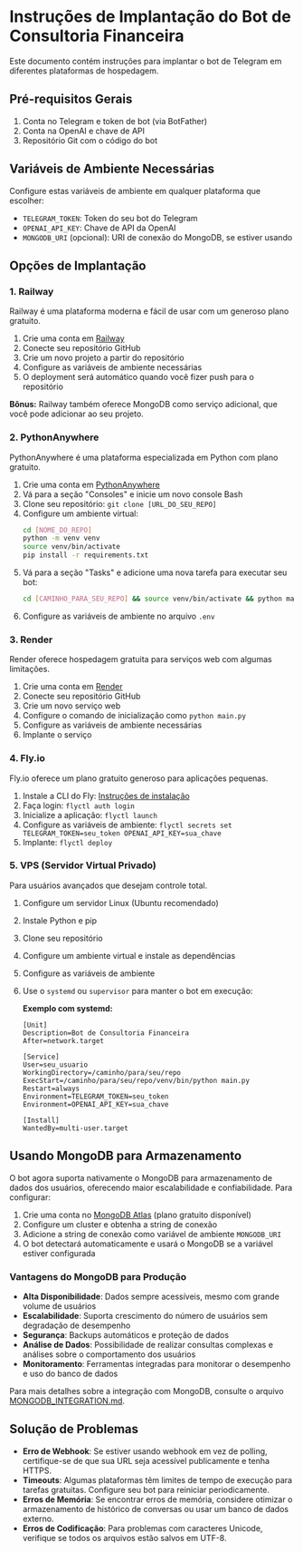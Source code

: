 # Instruções de Implantação do Bot de Consultoria Financeira

Este documento contém instruções para implantar o bot de Telegram em diferentes plataformas de hospedagem.

## Pré-requisitos Gerais

1. Conta no Telegram e token de bot (via BotFather)
2. Conta na OpenAI e chave de API
3. Repositório Git com o código do bot

## Variáveis de Ambiente Necessárias

Configure estas variáveis de ambiente em qualquer plataforma que escolher:

- `TELEGRAM_TOKEN`: Token do seu bot do Telegram
- `OPENAI_API_KEY`: Chave de API da OpenAI
- `MONGODB_URI` (opcional): URI de conexão do MongoDB, se estiver usando

## Opções de Implantação

### 1. Railway

Railway é uma plataforma moderna e fácil de usar com um generoso plano gratuito.

1. Crie uma conta em [Railway](https://railway.app/)
2. Conecte seu repositório GitHub
3. Crie um novo projeto a partir do repositório
4. Configure as variáveis de ambiente necessárias
5. O deployment será automático quando você fizer push para o repositório

**Bônus:** Railway também oferece MongoDB como serviço adicional, que você pode adicionar ao seu projeto.

### 2. PythonAnywhere

PythonAnywhere é uma plataforma especializada em Python com plano gratuito.

1. Crie uma conta em [PythonAnywhere](https://www.pythonanywhere.com/)
2. Vá para a seção "Consoles" e inicie um novo console Bash
3. Clone seu repositório: `git clone [URL_DO_SEU_REPO]`
4. Configure um ambiente virtual:
   ```bash
   cd [NOME_DO_REPO]
   python -m venv venv
   source venv/bin/activate
   pip install -r requirements.txt
   ```
5. Vá para a seção "Tasks" e adicione uma nova tarefa para executar seu bot:
   ```bash
   cd [CAMINHO_PARA_SEU_REPO] && source venv/bin/activate && python main.py
   ```
6. Configure as variáveis de ambiente no arquivo `.env`

### 3. Render

Render oferece hospedagem gratuita para serviços web com algumas limitações.

1. Crie uma conta em [Render](https://render.com/)
2. Conecte seu repositório GitHub
3. Crie um novo serviço web
4. Configure o comando de inicialização como `python main.py`
5. Configure as variáveis de ambiente necessárias
6. Implante o serviço

### 4. Fly.io

Fly.io oferece um plano gratuito generoso para aplicações pequenas.

1. Instale a CLI do Fly: [Instruções de instalação](https://fly.io/docs/hands-on/install-flyctl/)
2. Faça login: `flyctl auth login`
3. Inicialize a aplicação: `flyctl launch`
4. Configure as variáveis de ambiente: `flyctl secrets set TELEGRAM_TOKEN=seu_token OPENAI_API_KEY=sua_chave`
5. Implante: `flyctl deploy`

### 5. VPS (Servidor Virtual Privado)

Para usuários avançados que desejam controle total.

1. Configure um servidor Linux (Ubuntu recomendado)
2. Instale Python e pip
3. Clone seu repositório
4. Configure um ambiente virtual e instale as dependências
5. Configure as variáveis de ambiente
6. Use o `systemd` ou `supervisor` para manter o bot em execução:

   **Exemplo com systemd:**
   ```
   [Unit]
   Description=Bot de Consultoria Financeira
   After=network.target

   [Service]
   User=seu_usuario
   WorkingDirectory=/caminho/para/seu/repo
   ExecStart=/caminho/para/seu/repo/venv/bin/python main.py
   Restart=always
   Environment=TELEGRAM_TOKEN=seu_token
   Environment=OPENAI_API_KEY=sua_chave

   [Install]
   WantedBy=multi-user.target
   ```

## Usando MongoDB para Armazenamento

O bot agora suporta nativamente o MongoDB para armazenamento de dados dos usuários, oferecendo maior escalabilidade e confiabilidade. Para configurar:

1. Crie uma conta no [MongoDB Atlas](https://www.mongodb.com/cloud/atlas) (plano gratuito disponível)
2. Configure um cluster e obtenha a string de conexão
3. Adicione a string de conexão como variável de ambiente `MONGODB_URI`
4. O bot detectará automaticamente e usará o MongoDB se a variável estiver configurada

### Vantagens do MongoDB para Produção

- **Alta Disponibilidade**: Dados sempre acessíveis, mesmo com grande volume de usuários
- **Escalabilidade**: Suporta crescimento do número de usuários sem degradação de desempenho
- **Segurança**: Backups automáticos e proteção de dados
- **Análise de Dados**: Possibilidade de realizar consultas complexas e análises sobre o comportamento dos usuários
- **Monitoramento**: Ferramentas integradas para monitorar o desempenho e uso do banco de dados

Para mais detalhes sobre a integração com MongoDB, consulte o arquivo [MONGODB_INTEGRATION.md](MONGODB_INTEGRATION.md).

## Solução de Problemas

- **Erro de Webhook**: Se estiver usando webhook em vez de polling, certifique-se de que sua URL seja acessível publicamente e tenha HTTPS.
- **Timeouts**: Algumas plataformas têm limites de tempo de execução para tarefas gratuitas. Configure seu bot para reiniciar periodicamente.
- **Erros de Memória**: Se encontrar erros de memória, considere otimizar o armazenamento de histórico de conversas ou usar um banco de dados externo.
- **Erros de Codificação**: Para problemas com caracteres Unicode, verifique se todos os arquivos estão salvos em UTF-8. 